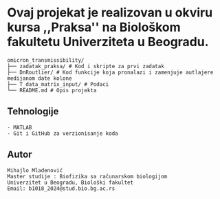 # Ovaj projekat je realizovan u okviru kursa ,,Praksa'' na Biološkom fakultetu Univerziteta u Beogradu.

``` 
omicron_transmissibility/
├── zadatak_praksa/ # Kod i skripte za prvi zadatak
├── DnRoutlier/ # Kod funkcije koja pronalazi i zamenjuje autlajere medijanom date kolone
├── T_data_matrix_input/ # Podaci
└── README.md # Opis projekta
``` 

## Tehnologije
``` 
- MATLAB
- Git i GitHub za verzionisanje koda
``` 
## Autor
``` 
Mihajlo Mladenović 
Master studije : Biofizika sa računarskom biologijom
Univerzitet u Beogradu, Biološki fakultet  
Email: b1018_2024@stud.bio.bg.ac.rs
``` 
